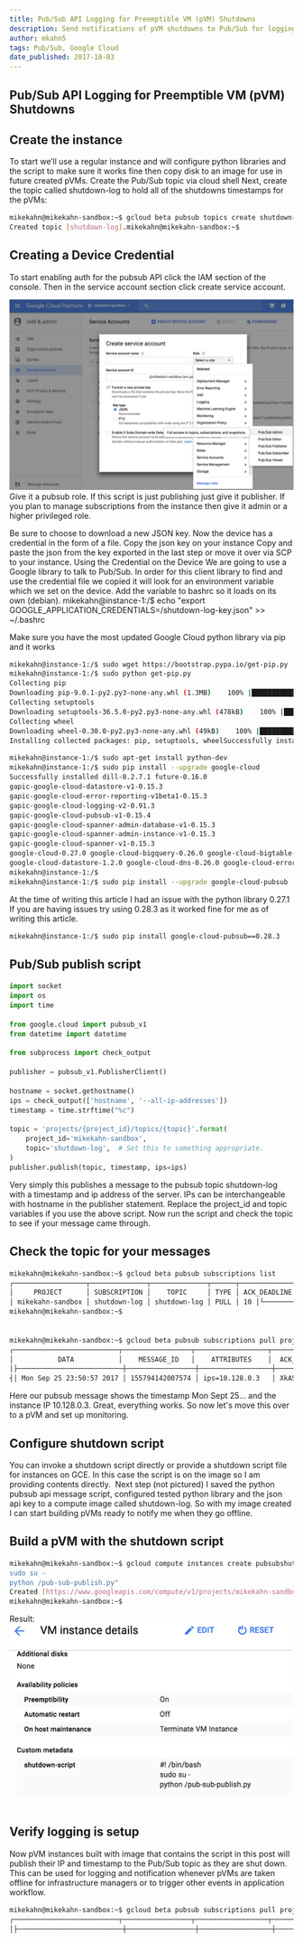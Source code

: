 ```yaml
---
title: Pub/Sub API Logging for Preemptible VM (pVM) Shutdowns
description: Send notifications of pVM shutdowns to Pub/Sub for logging
author: mkahn5
tags: Pub/Sub, Google Cloud
date_published: 2017-10-03
---
```


## Pub/Sub API Logging for Preemptible VM (pVM) Shutdowns

## Create the instance
To start we’ll use a regular instance and will configure python libraries and the script to make sure it works fine then copy disk to an image for use in future created pVMs.
Create the Pub/Sub topic via cloud shell
Next, create the topic called shutdown-log to hold all of the shutdowns timestamps for the pVMs:

```bash
mikekahn@mikekahn-sandbox:~$ gcloud beta pubsub topics create shutdown-log
Created topic [shutdown-log].mikekahn@mikekahn-sandbox:~$
```

## Creating a Device Credential

To start enabling auth for the pubsub API click the IAM section of the console.
Then in the service account section click create service account.

![Pubsub Role](iam.png)
Give it a pubsub role. If this script is just publishing just give it publisher. If you plan to manage subscriptions from the instance then give it admin or a higher privileged role.


Be sure to choose to download a new JSON key. Now the device has a credential in the form of a file.
Copy the json key on your instance
Copy and paste the json from the key exported in the last step or move it over via SCP to your instance.
Using the Credential on the Device
We are going to use a Google library to talk to Pub/Sub. In order for this client library to find and use the credential file we copied it will look for an environment variable which we set on the device. Add the variable to bashrc so it loads on its own (debian).
mikekahn@instance-1:/$ echo "export GOOGLE_APPLICATION_CREDENTIALS=/shutdown-log-key.json" >> ~/.bashrc

Make sure you have the most updated Google Cloud python library via pip and it works 

```bash
mikekahn@instance-1:/$ sudo wget https://bootstrap.pypa.io/get-pip.py
mikekahn@instance-1:/$ sudo python get-pip.py
Collecting pip 
Downloading pip-9.0.1-py2.py3-none-any.whl (1.3MB)    100% |████████████████████████████████| 1.3MB 1.0MB/s 
Collecting setuptools  
Downloading setuptools-36.5.0-py2.py3-none-any.whl (478kB)    100% |████████████████████████████████| 481kB 2.4MB/s 
Collecting wheel  
Downloading wheel-0.30.0-py2.py3-none-any.whl (49kB)    100% |████████████████████████████████| 51kB 9.8MB/s 
Installing collected packages: pip, setuptools, wheelSuccessfully installed pip-9.0.1 setuptools-36.5.0 wheel-0.30.0
```
```bash
mikekahn@instance-1:/$ sudo apt-get install python-dev 
mikekahn@instance-1:/$ sudo pip install --upgrade google-cloud
Successfully installed dill-0.2.7.1 future-0.16.0 
gapic-google-cloud-datastore-v1-0.15.3 
gapic-google-cloud-error-reporting-v1beta1-0.15.3 
gapic-google-cloud-logging-v2-0.91.3 
gapic-google-cloud-pubsub-v1-0.15.4 
gapic-google-cloud-spanner-admin-database-v1-0.15.3 
gapic-google-cloud-spanner-admin-instance-v1-0.15.3 
gapic-google-cloud-spanner-v1-0.15.3 
google-cloud-0.27.0 google-cloud-bigquery-0.26.0 google-cloud-bigtable-0.26.0 google-cloud-core-0.26.0 
google-cloud-datastore-1.2.0 google-cloud-dns-0.26.0 google-cloud-error-reporting-0.26.0 google-cloud-language-0.27.0 google-cloud-logging-1.2.0 google-cloud-monitoring-0.26.0 google-cloud-pubsub-0.27.0 google-cloud-resource-manager-0.26.0 google-cloud-runtimeconfig-0.26.0 google-cloud-spanner-0.26.0 google-cloud-speech-0.28.0 google-cloud-storage-1.3.2 google-cloud-translate-1.1.0 google-cloud-videointelligence-0.25.0 google-cloud-vision-0.26.0 google-gax-0.15.15 google-resumable-media-0.2.3 grpc-google-iam-v1-0.11.4 httplib2-0.10.3 monotonic-1.3 oauth2client-3.0.0 ply-3.8 proto-google-cloud-datastore-v1-0.90.4 proto-google-cloud-error-reporting-v1beta1-0.15.3 proto-google-cloud-logging-v2-0.91.3 proto-google-cloud-pubsub-v1-0.15.4 proto-google-cloud-spanner-admin-database-v1-0.15.3 proto-google-cloud-spanner-admin-instance-v1-0.15.3 proto-google-cloud-spanner-v1-0.15.3 tenacity-4.4.0
mikekahn@instance-1:/$
mikekahn@instance-1:/$ sudo pip install --upgrade google-cloud-pubsub 
```

At the time of writing this article I had an issue with the python library 0.27.1
If you are having issues try using 0.28.3 as it worked fine for me as of writing this article.

```bash
mikekahn@instance-1:/$ sudo pip install google-cloud-pubsub==0.28.3
```

## Pub/Sub publish script

```python
import socket
import os
import time

from google.cloud import pubsub_v1
from datetime import datetime

from subprocess import check_output

publisher = pubsub_v1.PublisherClient()

hostname = socket.gethostname() 
ips = check_output(['hostname', '--all-ip-addresses'])
timestamp = time.strftime("%c")

topic = 'projects/{project_id}/topics/{topic}'.format(
    project_id='mikekahn-sandbox',
    topic='shutdown-log',  # Set this to something appropriate.
)
publisher.publish(topic, timestamp, ips=ips)
```

Very simply this publishes a message to the pubsub topic shutdown-log with a timestamp and ip address of the server. IPs can be interchangeable with hostname in the publisher statement. Replace the project_id and topic variables if you use the above script. Now run the script and check the topic to see if your message came through.

## Check the topic for your messages

```bash
mikekahn@mikekahn-sandbox:~$ gcloud beta pubsub subscriptions list
┌──────────────────┬──────────────┬──────────────┬──────┬──────────────┐
│     PROJECT      │ SUBSCRIPTION │    TOPIC     │ TYPE │ ACK_DEADLINE │├──────────────────┼──────────────┼──────────────┼──────┼──────────────┤
│ mikekahn-sandbox │ shutdown-log │ shutdown-log │ PULL │ 10 │└──────────────────┴──────────────┴──────────────┴──────┴──────────────┘
mikekahn@mikekahn-sandbox:~$


mikekahn@mikekahn-sandbox:~$ gcloud beta pubsub subscriptions pull projects/mikekahn-sandbox/subscriptions/shutdown-log
┌──────────────────────────┬─────────────────┬──────────────────┬────────────────────────────────────────────────────────────────────────────────────────────────────────────────────────────────────────────────────────────────────┐
│           DATA           │    MESSAGE_ID   │    ATTRIBUTES    │  ACK_ID
│├──────────────────────────┼─────────────────┼──────────────────┼────────────────────────────────────────────────────────────────────────────────────────────────────────────────────────────────────────────────────────────────────
┤│ Mon Sep 25 23:50:57 2017 │ 155794142007574 │ ips=10.128.0.3   │ XkASTCcYRElTK0MLKlgRTgQhIT4wPkVTRFAGFixdRkhRNxkIaFEOT14jPzUgKEUVCQgUBXx9cEJTdV9UcmhRDRlyfWBwPwgbUwoXB35cURIHaE5tdSVuDBx3emhxa14RAQJCVnlbc_SJyvQ2ZiU9XxJLLD5-LC1FQQ │└──────────────────────────┴─────────────────┴──────────────────┴────────────────────────────────────────────────────────────────────────────────────────────────────────────────────────────────────────────────────────────────────┘
```

Here our pubsub message shows the timestamp Mon Sept 25… and the instance IP 10.128.0.3. 
Great, everything works. So now let's move this over to a pVM and set up monitoring.

## Configure shutdown script
You can invoke a shutdown script directly or provide a shutdown script file for instances on GCE. In this case the script is on the image so I am providing contents directly.  Next step (not pictured) I saved the python pubsub api message script, configured tested python library and the json api key to a compute image called shutdown-log. So with my image created I can start building pVMs ready to notify me when they go offline.

## Build a pVM with the shutdown script

```bash
mikekahn@mikekahn-sandbox:~$ gcloud compute instances create pubsubshutdown6 --preemptible --image shutdown-log --zone us-west1-a --metadata shutdown-script="#! /bin/bash
sudo su -
python /pub-sub-publish.py"
Created [https://www.googleapis.com/compute/v1/projects/mikekahn-sandbox/zones/us-west1-a/instances/pubsubshutdown2].NAME             ZONE        MACHINE_TYPE   PREEMPTIBLE  INTERNAL_IP  EXTERNAL_IP     STATUSpubsubshutdown2  us-west1-a  n1-standard-1  true         10.138.0.4   35.203.140.135  RUNNING
mikekahn@mikekahn-sandbox:~$
```

Result:
![pVM Instance Details - Shutdown Script](pvm.png)
 
## Verify logging is setup

Now pVM instances built with image that contains the script in this post will publish their IP and timestamp to the Pub/Sub topic as they are shut down. This can be used for logging and notification whenever pVMs are taken offline for infrastructure managers or to trigger other events in application workflow.

```bash
mikekahn@mikekahn-sandbox:~$ gcloud beta pubsub subscriptions pull projects/mikekahn-sandbox/subscriptions/shutdown-log
┌──────────────────────────┬─────────────────┬──────────────────┬────────────────────────────────────────────────────────────────────────────────────────────────────────────────────────────────────────────────────────────────────┐│   DATA │    MESSAGE_ID   │    ATTRIBUTES    │ ACK_ID
│├──────────────────────────┼─────────────────┼──────────────────┼────────────────────────────────────────────────────────────────────────────────────────────────────────────────────────────────────────────────────────────────────┤│ Fri Sep 29 00:53:54 2017 │ 156359192560439 │ ips=10.138.0.4   │ XkASTCcYRElTK0MLKlgRTgQhIT4wPkVTRFAGFixdRkhRNxkIaFEOT14jPzUgKEUaCQgUBXx9cVtedV5ZGgdRDRlyfGQgOQsVUAURUy1VWhENem1cVzhQCB9xeGh0Y1gWBwJBUHd32cmqwsBtZho9XxJLLD5-LC1FQQ │└──────────────────────────┴─────────────────┴──────────────────┴────────────────────────────────────────────────────────────────────────────────────────────────────────────────────────────────────────────────────────────────────┘
```

